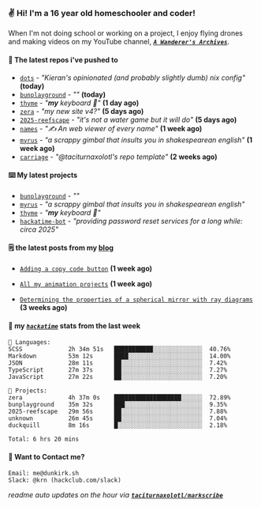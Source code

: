 ### ✌️ Hi! I'm a 16 year old homeschooler and coder!

When I'm not doing school or working on a project, I enjoy flying drones and making videos on my YouTube channel, [**_`A Wanderer's Archives`_**](https://youtube.com/@wanderer.archives).

#### 👷 The latest repos i've pushed to

- [`dots`](https://github.com/taciturnaxolotl/dots) - _"Kieran's opinionated (and probably slightly dumb) nix config"_ **(today)**
- [`bunplayground`](https://github.com/taciturnaxolotl/bunplayground) - _""_ **(today)**
- [`thyme`](https://github.com/taciturnaxolotl/thyme) - _"**my** keyboard 🫶"_ **(1 day ago)**
- [`zera`](https://github.com/taciturnaxolotl/zera) - _"my new site v4?"_ **(5 days ago)**
- [`2025-reefscape`](https://github.com/df1317/2025-reefscape) - _"it's not a water game but it will do"_ **(5 days ago)**
- [`names`](https://github.com/aramshiva/names) - _"✍️ An web viewer of every name"_ **(1 week ago)**
- [`myrus`](https://github.com/taciturnaxolotl/myrus) - _"a scrappy gimbal that insults you in shakespearean english"_ **(1 week ago)**
- [`carriage`](https://github.com/taciturnaxolotl/carriage) - _"@taciturnaxolotl's repo template"_ **(2 weeks ago)**

#### ⌨️ My latest projects

- [`bunplayground`](https://github.com/taciturnaxolotl/bunplayground) - _""_
- [`myrus`](https://github.com/taciturnaxolotl/myrus) - _"a scrappy gimbal that insults you in shakespearean english"_
- [`thyme`](https://github.com/taciturnaxolotl/thyme) - _"**my** keyboard 🫶"_
- [`hackatime-bot`](https://github.com/taciturnaxolotl/hackatime-bot) - _"providing password reset services for a long while: circa 2025"_

#### 🗒️ the latest posts from my [blog](https://dunkirk.sh)

- [`Adding a copy code button`](https://dunkirk.sh/blog/adding-a-copy-button/) **(1 week ago)**

- [`All my animation projects`](https://dunkirk.sh/blog/my-animations/) **(1 week ago)**

- [`Determining the properties of a spherical mirror with ray diagrams`](https://dunkirk.sh/blog/spherical-ray-diagrams/) **(3 weeks ago)**



#### 📡 my [_`hackatime`_](https://waka.hackclub.com) stats from the last week

```text
💾 Languages:
SCSS             2h 34m 51s   ███████████░░░░░░░░░░░░░░  40.76%
Markdown         53m 12s      ████░░░░░░░░░░░░░░░░░░░░░  14.00%
JSON             28m 11s      ██░░░░░░░░░░░░░░░░░░░░░░░  7.42%
TypeScript       27m 37s      ██░░░░░░░░░░░░░░░░░░░░░░░  7.27%
JavaScript       27m 22s      ██░░░░░░░░░░░░░░░░░░░░░░░  7.20%

💼 Projects:
zera             4h 37m 0s    ███████████████████░░░░░░  72.89%
bunplayground    35m 32s      ███░░░░░░░░░░░░░░░░░░░░░░  9.35%
2025-reefscape   29m 56s      ██░░░░░░░░░░░░░░░░░░░░░░░  7.88%
unknown          26m 45s      ██░░░░░░░░░░░░░░░░░░░░░░░  7.04%
duckquill        8m 16s       █░░░░░░░░░░░░░░░░░░░░░░░░  2.18%

Total: 6 hrs 20 mins
```

#### 📮 Want to Contact me?

```text
Email: me@dunkirk.sh
Slack: @krn (hackclub.com/slack)
```

_readme auto updates on the hour via [**`taciturnaxolotl/markscribe`**](https://github.com/taciturnaxolotl/markscribe)_
